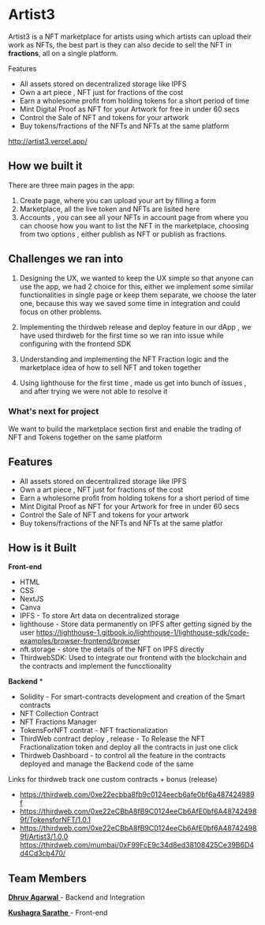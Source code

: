 # Artist3

Artist3 is a NFT marketplace for artists using which artists can upload their work as NFTs, the best part is they can also decide to sell the NFT in **fractions**, all on a single platform.

Features
- All assets stored on decentralized storage like IPFS
- Own a art piece , NFT just for fractions of the cost
- Earn a wholesome profit from holding tokens for a short period of time
- Mint Digital Proof as NFT for your Artwork for free in under 60 secs
- Control the Sale of NFT and tokens for your artwork
- Buy tokens/fractions of the NFTs and NFTs at the same platform

http://artist3.vercel.app/


## How we built it
There are three main pages in the app: 
1. Create page, where you can upload your art by filling a form
2. Marketplace, all the live token and NFTs are lisited here
3. Accounts , you can see all your NFTs in account page from where you can choose how you want to list the NFT in the marketplace, choosing from two options , either publish as NFT or publish as fractions.

## Challenges we ran into
1. Designing the UX, we wanted to keep the UX simple so that anyone can use the app, we had 2 choice for this, either we implement some similar functionalities in single page or keep them separate, we choose the later one, because this way we saved some time in integration and could focus on other problems.

2. Implementing the thirdweb release and deploy feature in our dApp , we have used thirdweb for the first time so we ran into issue while configuring with the frontend SDK

3. Understanding and implementing the NFT Fraction logic and the marketplace idea of how to sell NFT and token together

4. Using lighthouse for the first time , made us get into bunch of issues , and after trying we were not able to resolve it

### What's next for project
We want to build the marketplace section first and enable the trading of NFT and Tokens together on the same platform

## Features

* All assets stored on decentralized storage like IPFS
* Own a art piece , NFT just for fractions of the cost
* Earn a wholesome profit from holding tokens for a short period of time
* Mint Digital Proof as NFT for your Artwork for free in under 60 secs
* Control the Sale of NFT and tokens for your artwork
* Buy tokens/fractions of the NFTs and NFTs at the same platfor

## How is it Built

**Front-end**
* HTML
* CSS
* NextJS
* Canva
* IPFS - To store Art data on decentralized storage
* lighthouse - Store data permanently on IPFS after getting signed by the user https://lighthouse-1.gitbook.io/lighthouse-1/lighthouse-sdk/code-examples/browser-frontend/browser
* nft.storage - store the details of the NFT on IPFS directly
* ThirdwebSDK: Used to integrate our frontend with the blockchain and the contracts and implement the funcctionality

**Backend**
* 
* Solidity - For smart-contracts development and creation of the Smart contracts
* NFT Collection Contract
* NFT Fractions Manager
* TokensForNFT contrat - NFT fractionalization
* ThirdWeb contract deploy , release - To Release the NFT Fractionalization token and deploy all the contracts in just one click
* Thirdweb Dashboard - to control all the feature in the contracts deployed and manage the Backend code of the same

Links for thirdweb track one custom contracts + bonus (release)
   - https://thirdweb.com/0xe22ecbba8fb9c0124eecb6afe0bf6a487424989f
   - https://thirdweb.com/0xe22eCBbA8fB9C0124eeCb6AfE0bf6A487424989f/TokensforNFT/1.0.1
   - https://thirdweb.com/0xe22eCBbA8fB9C0124eeCb6AfE0bf6A487424989f/Artist3/1.0.0
https://thirdweb.com/mumbai/0xF99FcE9c34d8ed38108425Ce39B6D4d4Cd3cb470/

## Team Members
[**Dhruv Agarwal** ](https://twitter.com/0xdhruva)- Backend and Integration

[**Kushagra Sarathe** ](https://twitter.com/kushagrasarathe) - Front-end
